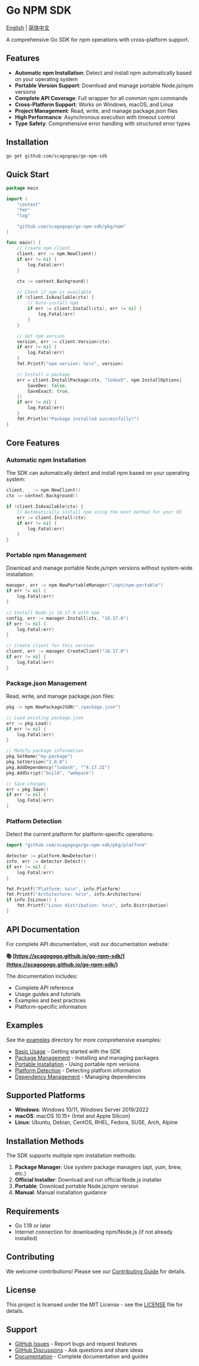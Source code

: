 # Go NPM SDK

[English](README.md) | [简体中文](README.zh.md)

A comprehensive Go SDK for npm operations with cross-platform support.

## Features

- **Automatic npm Installation**: Detect and install npm automatically based on your operating system
- **Portable Version Support**: Download and manage portable Node.js/npm versions
- **Complete API Coverage**: Full wrapper for all common npm commands
- **Cross-Platform Support**: Works on Windows, macOS, and Linux
- **Project Management**: Read, write, and manage package.json files
- **High Performance**: Asynchronous execution with timeout control
- **Type Safety**: Comprehensive error handling with structured error types

## Installation

```bash
go get github.com/scagogogo/go-npm-sdk
```

## Quick Start

```go
package main

import (
    "context"
    "fmt"
    "log"

    "github.com/scagogogo/go-npm-sdk/pkg/npm"
)

func main() {
    // Create npm client
    client, err := npm.NewClient()
    if err != nil {
        log.Fatal(err)
    }

    ctx := context.Background()

    // Check if npm is available
    if !client.IsAvailable(ctx) {
        // Auto-install npm
        if err := client.Install(ctx); err != nil {
            log.Fatal(err)
        }
    }

    // Get npm version
    version, err := client.Version(ctx)
    if err != nil {
        log.Fatal(err)
    }
    fmt.Printf("npm version: %s\n", version)

    // Install a package
    err = client.InstallPackage(ctx, "lodash", npm.InstallOptions{
        SaveDev: false,
        SaveExact: true,
    })
    if err != nil {
        log.Fatal(err)
    }
    fmt.Println("Package installed successfully!")
}
```

## Core Features

### Automatic npm Installation

The SDK can automatically detect and install npm based on your operating system:

```go
client, _ := npm.NewClient()
ctx := context.Background()

if !client.IsAvailable(ctx) {
    // Automatically install npm using the best method for your OS
    err := client.Install(ctx)
    if err != nil {
        log.Fatal(err)
    }
}
```

### Portable npm Management

Download and manage portable Node.js/npm versions without system-wide installation:

```go
manager, err := npm.NewPortableManager("/opt/npm-portable")
if err != nil {
    log.Fatal(err)
}

// Install Node.js 18.17.0 with npm
config, err := manager.Install(ctx, "18.17.0")
if err != nil {
    log.Fatal(err)
}

// Create client for this version
client, err := manager.CreateClient("18.17.0")
if err != nil {
    log.Fatal(err)
}
```

### Package.json Management

Read, write, and manage package.json files:

```go
pkg := npm.NewPackageJSON("./package.json")

// Load existing package.json
err := pkg.Load()
if err != nil {
    log.Fatal(err)
}

// Modify package information
pkg.SetName("my-package")
pkg.SetVersion("2.0.0")
pkg.AddDependency("lodash", "^4.17.21")
pkg.AddScript("build", "webpack")

// Save changes
err = pkg.Save()
if err != nil {
    log.Fatal(err)
}
```

### Platform Detection

Detect the current platform for platform-specific operations:

```go
import "github.com/scagogogo/go-npm-sdk/pkg/platform"

detector := platform.NewDetector()
info, err := detector.Detect()
if err != nil {
    log.Fatal(err)
}

fmt.Printf("Platform: %s\n", info.Platform)
fmt.Printf("Architecture: %s\n", info.Architecture)
if info.IsLinux() {
    fmt.Printf("Linux distribution: %s\n", info.Distribution)
}
```

## API Documentation

For complete API documentation, visit our documentation website:

**📚 [https://scagogogo.github.io/go-npm-sdk/](https://scagogogo.github.io/go-npm-sdk/)**

The documentation includes:
- Complete API reference
- Usage guides and tutorials
- Examples and best practices
- Platform-specific information

## Examples

See the [examples](./examples/) directory for more comprehensive examples:

- [Basic Usage](./examples/basic_usage.go) - Getting started with the SDK
- [Package Management](./examples/package_management.go) - Installing and managing packages
- [Portable Installation](./examples/portable_installation.go) - Using portable npm versions
- [Platform Detection](./examples/platform_detection.go) - Detecting platform information
- [Dependency Management](./examples/dependency_management.go) - Managing dependencies

## Supported Platforms

- **Windows**: Windows 10/11, Windows Server 2019/2022
- **macOS**: macOS 10.15+ (Intel and Apple Silicon)
- **Linux**: Ubuntu, Debian, CentOS, RHEL, Fedora, SUSE, Arch, Alpine

## Installation Methods

The SDK supports multiple npm installation methods:

1. **Package Manager**: Use system package managers (apt, yum, brew, etc.)
2. **Official Installer**: Download and run official Node.js installer
3. **Portable**: Download portable Node.js/npm version
4. **Manual**: Manual installation guidance

## Requirements

- Go 1.19 or later
- Internet connection for downloading npm/Node.js (if not already installed)

## Contributing

We welcome contributions! Please see our [Contributing Guide](CONTRIBUTING.md) for details.

## License

This project is licensed under the MIT License - see the [LICENSE](LICENSE) file for details.

## Support

- [GitHub Issues](https://github.com/scagogogo/go-npm-sdk/issues) - Report bugs and request features
- [GitHub Discussions](https://github.com/scagogogo/go-npm-sdk/discussions) - Ask questions and share ideas
- [Documentation](https://scagogogo.github.io/go-npm-sdk/) - Complete documentation and guides
